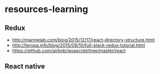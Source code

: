 # resources-learning

## Redux

 - http://marmelab.com/blog/2015/12/17/react-directory-structure.html
 - http://teropa.info/blog/2015/09/10/full-stack-redux-tutorial.html
 - https://github.com/airbnb/javascript/tree/master/react

## React native
